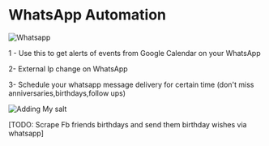 # WhatsApp Automation #
![Whatsapp](https://i.imgur.com/Ej4d4WA.jpg)

1 - Use this to get alerts of events from Google Calendar on your WhatsApp

2- External Ip change on WhatsApp

3- Schedule your whatsapp message delivery for certain time (don't miss anniversaries,birthdays,follow ups)


![Adding My salt](https://i.imgur.com/uT1QqZj.png)

[TODO: Scrape Fb friends birthdays and send them birthday wishes via whatsapp]


